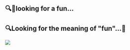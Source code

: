 ## 🔍🔎looking for a fun...
## 🔍Looking for the meaning of "fun"...🔎

<img align="center" src="https://github-readme-stats.vercel.app/api?username=qd98xuan&show_icons=true&theme=yeblu&count_private=true&hide=contribs&include_all_commits=true&bg_color=30,67CF7C,39C9A0" />
